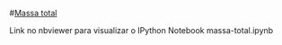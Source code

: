 #[Massa total](http://nbviewer.ipython.org/github/birocoles/Disciplina-metodos-potenciais/blob/massa-total/Aulas/Massa_total/massa-total.ipynb)

Link no nbviewer para visualizar o IPython Notebook massa-total.ipynb